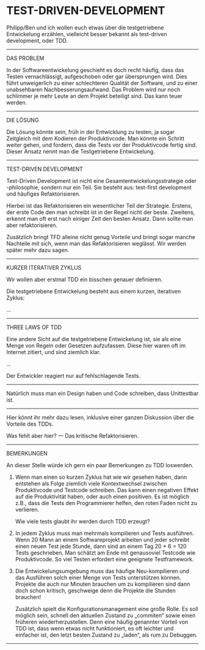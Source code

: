 TEST-DRIVEN-DEVELOPMENT
=======================

Philipp/Ben und ich wollen euch etwas über die testgetriebene
Entwickelung erzählen, vielleicht besser bekannt als test-driven
development, oder TDD.

* * *

DAS PROBLEM

In der Softwareentwickelung geschieht es doch recht häufig, dass
das Testen vernachlässigt, aufgeschoben oder gar übersprungen wird.
Dies führt unweigerlich zu einer schlechteren Qualität der
Software, und zu einer unabsehbaren Nachbesserungsaufwand. Das
Problem wird nur noch schlimmer je mehr Leute an dem Projekt
beteiligt sind. Das kann teuer werden.

* * *

DIE LÖSUNG

Die Lösung könnte sein, früh in der Entwicklung zu testen, ja sogar
Zeitgleich mit dem Kodieren der Produktivcode. Man könnte ein
Schritt weiter gehen, und fordern, dass die Tests vor der
Produktivcode fertig sind. Dieser Ansatz nennt man die
Testgetriebene Entwickelung.

* * *

TEST-DRIVEN DEVELOPMENT

Test-Driven Development ist nicht eine Gesamtentwickelungsstrategie
oder -philosophie, sondern nur ein Teil. Sie besteht aus:
test-first development und häufiges Refaktorisieren.

Hierbei ist das Refaktorisieren ein wesentlicher Teil der
Strategie. Erstens, der erste Code den man schreibt ist in der
Regel nicht der beste. Zweitens, erkennt man oft erst nach einiger
Zeit den besten Ansatz. Dann sollte man aber refaktorisieren.

Zusätzlich bringt TFD alleine nicht genug Vorteile und bringt
sogar manche Nachteile mit sich, wenn man das Refaktorisieren
weglässt. Wir werden später mehr dazu sagen.

* * *

KURZER ITERATIVER ZYKLUS

Wir wollen aber erstmal TDD ein bisschen genauer definieren.

Die testgetriebene Entwickelung besteht aus einem kurzen, iterativen
Zyklus:

...

* * *

THREE LAWS OF TDD

Eine andere Sicht auf die testgetriebene Entwickelung ist,
sie als eine Menge von Regeln oder Gesetzen aufzufassen.
Diese hier waren oft im Internet zitiert, und sind ziemlich
klar.

...

Der Entwickler reagiert nur auf fehlschlagende Tests.

- - -

Natürlich muss man ein Design haben und Code schreiben, dass
Unittestbar ist.

- - -

Hier könnt ihr mehr dazu lesen, inklusive einer ganzen Diskussion über die
Vorteile des TDDs.

Was fehlt aber hier?
— Das kritische Refaktorisieren.

* * *

BEMERKUNGEN

An dieser Stelle würde ich gern ein paar Bemerkungen zu TDD
loswerden.

1. Wenn man einen so kurzen Zyklus hat wie wir gesehen haben,
   dann entstehen als Folge ziemlich viele Kontextwechsel
   zwischen Produktivcode und Testcode schreiben. Das kann
   einen negativen Effekt auf die Produktivität haben, oder
   auch einen positiven. Es ist möglich z.B., dass die Tests
   den Programmierer helfen, den roten Faden nicht zu verlieren.

   Wie viele tests glaubt ihr werden durch TDD erzeugt?

2. In jedem Zyklus muss man mehrmals kompilieren und Tests
   ausführen. Wenn 20 Mann an einem Softwareprojekt arbeiten
   und jeder schreibt einen neuen Test jede Stunde, dann sind an
   einem Tag 20 * 6 = 120 Tests geschrieben. Man schätzt am Ende
   mit genausoviel Testcode wie Produktivcode. So viel Testen
   erfordert eine geeignete Testframework.

3. Die Entwickelungsumgebung muss das häufige Neu-kompilieren und
   das Ausführen solch einer Menge von Tests unterstützen können.
   Projekte die auch nur Minuten brauchen um zu kompilieren sind
   dann doch schon kritisch, geschweige denn die Projekte die
   Stunden brauchen!

   Zusätzlich spielt die Konfigurationsmanagement eine große Rolle.
   Es soll möglich sein, schnell den aktuellen Zustand zu „commiten“
   sowie einen früheren wiederherzustellen. Denn eine häufig genannter
   Vorteil von TDD ist, dass wenn etwas nicht funktioniert, es oft
   leichter und einfacher ist, den letzt besten Zustand zu „laden“,
   als rum zu Debuggen.

* * *
